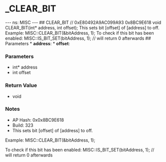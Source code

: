 # _CLEAR_BIT

--- ns: MISC --- ## CLEAR_BIT  // 0xE80492A9AC099A93 0x8BC9E618 void CLEAR_BIT(int* address, int offset);  This sets bit [offset] of [address] to off. Example: MISC::CLEAR_BIT(&bitAddress, 1); To check if this bit has been enabled: MISC::IS_BIT_SET(bitAddress, 1); // will return 0 afterwards  ## Parameters * **address**: * **offset**:

### Parameters
* int* address
* int offset

### Return Value
* void

### Notes
* AP Hash: 0x0x8BC9E618
* Build: 323
* This sets bit [offset] of [address] to off.

Example:
MISC::CLEAR_BIT(&bitAddress, 1);

To check if this bit has been enabled:
MISC::IS_BIT_SET(bitAddress, 1); // will return 0 afterwards

